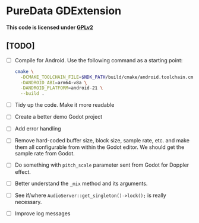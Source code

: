 # PureData GDExtension

**This code is licensed under [GPLv2](https://www.gnu.org/licenses/old-licenses/gpl-2.0.en.html)**

## [TODO]

- [ ] Compile for Android. Use the following command as a starting point:

  ```bash
  cmake \
    -DCMAKE_TOOLCHAIN_FILE=$NDK_PATH/build/cmake/android.toolchain.cmake \
    -DANDROID_ABI=arm64-v8a \
    -DANDROID_PLATFORM=android-21 \
    --build .
  ```

- [ ] Tidy up the code. Make it more readable
- [ ] Create a better demo Godot project
- [ ] Add error handling
- [ ] Remove hard-coded buffer size, block size, sample rate, etc.
      and make them all configurable from within the Godot editor.
      We should get the sample rate from Godot.
- [ ] Do something with `pitch_scale` parameter sent from Godot for Doppler effect.
- [ ] Better understand the `_mix` method and its arguments.
- [ ] See if/where `AudioServer::get_singleton()->lock();` is really necessary.
- [ ] Improve log messages
